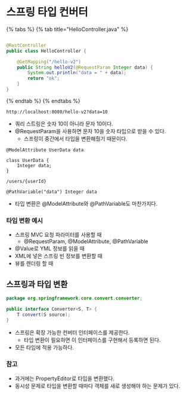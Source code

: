 # 스프링 타입 컨버터

{% tabs %} {% tab title="HelloController.java" %}

```java

@RestController
public class HelloController {

    @GetMapping("/hello-v2")
    public String helloV2(@RequestParam Integer data) {
        System.out.println("data = " + data);
        return "ok";
    }
}
```

{% endtab %} {% endtabs %}

```text
http://localhost:8080/hello-v2?data=10
```

- 쿼리 스트링은 숫자 10이 아니라 문자 10이다.
- @RequestParam을 사용하면 문자 10을 숫자 타입으로 받을 수 있다.
    - 스프링이 중간에서 타입을 변환해줬기 때문이다.

```text
@ModelAttribute UserData data

class UserData {
    Integer data;
}
```

```text
/users/{userId}

@PathVariable("data") Integer data
```

- 타입 변환은 @ModelAttribute와 @PathVariable도 마찬가지다.

### 타입 변환 예시

- 스프링 MVC 요청 파라미터를 사용할 때
    - @RequestParam, @ModelAttribute, @PathVariable
- @Value로 YML 정보를 읽을 때
- XML에 넣은 스프링 빈 정보를 변환할 때
- 뷰를 렌더링 할 때

## 스프링과 타입 변환

```java
package org.springframework.core.convert.converter;

public interface Converter<S, T> {
    T convert(S source);
}
```

- 스프링은 확장 가능한 컨버터 인터페이스를 제공한다.
    - 타입 변환이 필요하면 이 인터페이스를 구현해서 등록하면 된다.
- 모든 타입에 적용 가능하다.

### 참고

- 과거에는 PropertyEditor로 타입을 변환했다.
- 동시성 문제로 타입을 변환할 때마다 객체를 새로 생성해야 하는 문제가 있다.